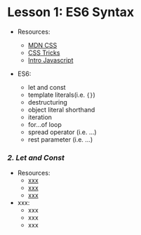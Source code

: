 # Lesson 1: ES6 Syntax
- Resources:
	- [MDN CSS](https://developer.mozilla.org/en-US/docs/Web/CSS/Reference)
	- [CSS Tricks](https://css-tricks.com/almanac/)
	- [Intro Javascript](https://classroom.udacity.com/courses/ud803)

- ES6: 
	- let and const
	- template literals(i.e. `{}`)
	- destructuring
	- object literal shorthand
	- iteration
	- for...of loop
	- spread operator (i.e. ...)
	- rest parameter (i.e. ...)

### *2. Let and Const*
- Resources:
	- [xxx](https://xxx)
	- [xxx](https://xxx)
	- [xxx](https://xxx)
- xxx: 
	- xxx
	- xxx
	- xxx

